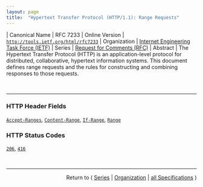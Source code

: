 ```yaml
---
layout: page
title:  "Hypertext Transfer Protocol (HTTP/1.1): Range Requests"
---
```


| Canonical Name | RFC 7233
| Online Version | [`http://tools.ietf.org/html/rfc7233`](http://tools.ietf.org/html/rfc7233)
| Organization | [Internet Engineering Task Force (IETF)](..)
| Series | [Request for Comments (RFC)](.)
| Abstract | The Hypertext Transfer Protocol (HTTP) is an application-level protocol for distributed, collaborative, hypertext information systems. This document defines range requests and the rules for constructing and combining responses to those requests.

<br/>
<hr/>

### HTTP Header Fields

[`Accept-Ranges`](/concepts/http-header/Accept-Ranges "The Hypertext Transfer Protocol (HTTP) is an application-level protocol for distributed, collaborative, hypertext information systems. This document defines range requests and the rules for constructing and combining responses to those requests."), [`Content-Range`](/concepts/http-header/Content-Range "The Hypertext Transfer Protocol (HTTP) is an application-level protocol for distributed, collaborative, hypertext information systems. This document defines range requests and the rules for constructing and combining responses to those requests."), [`If-Range`](/concepts/http-header/If-Range "The Hypertext Transfer Protocol (HTTP) is an application-level protocol for distributed, collaborative, hypertext information systems. This document defines range requests and the rules for constructing and combining responses to those requests."), [`Range`](/concepts/http-header/Range "The Hypertext Transfer Protocol (HTTP) is an application-level protocol for distributed, collaborative, hypertext information systems. This document defines range requests and the rules for constructing and combining responses to those requests.")

### HTTP Status Codes

[`206`](/concepts/http-status-code/206 "The Hypertext Transfer Protocol (HTTP) is an application-level protocol for distributed, collaborative, hypertext information systems. This document defines range requests and the rules for constructing and combining responses to those requests."), [`416`](/concepts/http-status-code/416 "The Hypertext Transfer Protocol (HTTP) is an application-level protocol for distributed, collaborative, hypertext information systems. This document defines range requests and the rules for constructing and combining responses to those requests.")



<br/>
<hr/>

<p style="text-align: right">Return to ( <a href="./">Series</a> | <a href="../">Organization</a> | <a href="../../">all Specifications</a> )</p>